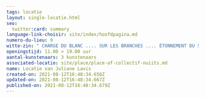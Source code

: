 ```yaml
---
tags: locatie
layout: single-locatie.html
seo:
  twitter:card: summary
language-link-choisir: site/index/hoofdpagina.md
numero-du-lieu: 9
witte-zin: " CHARGE DU BLANC .... SUR LES BRANCHES .... ÉTONNEMENT DU SILENCE"
openingstijd: 11.00 > 19.00 uur
aantal-kunstenaars: 3 kunstenaars
associated-locatie: site/place/place-of-collectif-nuiits.md
name: Locatie van Juliane Lavis
created-on: 2021-08-12T16:48:34.656Z
updated-on: 2021-08-12T16:48:34.667Z
published-on: 2021-08-12T16:48:34.679Z
---
```

